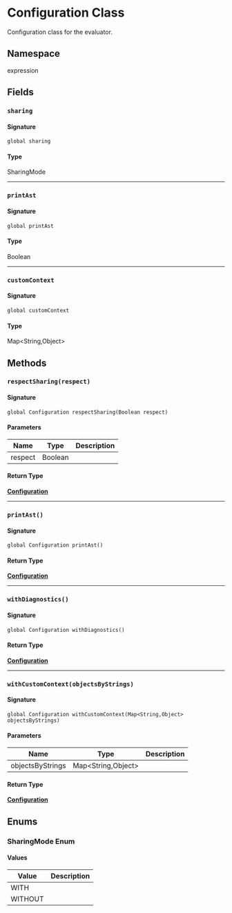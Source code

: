 # Configuration Class

Configuration class for the evaluator.

## Namespace
expression

## Fields
### `sharing`

#### Signature
```apex
global sharing
```

#### Type
SharingMode

---

### `printAst`

#### Signature
```apex
global printAst
```

#### Type
Boolean

---

### `customContext`

#### Signature
```apex
global customContext
```

#### Type
Map&lt;String,Object&gt;

## Methods
### `respectSharing(respect)`

#### Signature
```apex
global Configuration respectSharing(Boolean respect)
```

#### Parameters
| Name | Type | Description |
|------|------|-------------|
| respect | Boolean |  |

#### Return Type
**[Configuration](/docs/api/miscellaneous/Configuration)**

---

### `printAst()`

#### Signature
```apex
global Configuration printAst()
```

#### Return Type
**[Configuration](/docs/api/miscellaneous/Configuration)**

---

### `withDiagnostics()`

#### Signature
```apex
global Configuration withDiagnostics()
```

#### Return Type
**[Configuration](/docs/api/miscellaneous/Configuration)**

---

### `withCustomContext(objectsByStrings)`

#### Signature
```apex
global Configuration withCustomContext(Map<String,Object> objectsByStrings)
```

#### Parameters
| Name | Type | Description |
|------|------|-------------|
| objectsByStrings | Map&lt;String,Object&gt; |  |

#### Return Type
**[Configuration](/docs/api/miscellaneous/Configuration)**

## Enums
### SharingMode Enum

#### Values
| Value | Description |
|-------|-------------|
| WITH |  |
| WITHOUT |  |